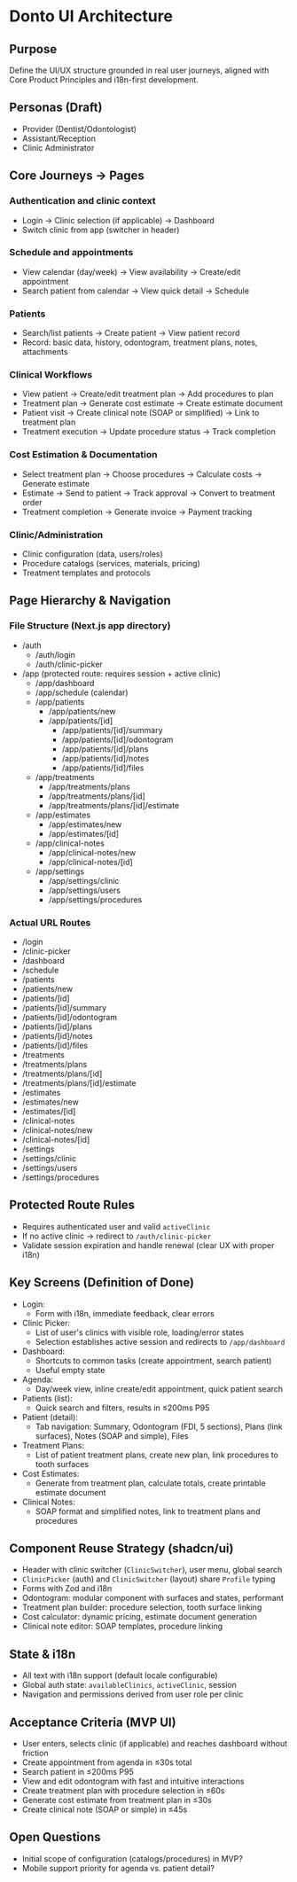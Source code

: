 # Donto UI Architecture

## Purpose

Define the UI/UX structure grounded in real user journeys, aligned with Core Product Principles and i18n-first development.

## Personas (Draft)

- Provider (Dentist/Odontologist)
- Assistant/Reception
- Clinic Administrator

## Core Journeys → Pages

### Authentication and clinic context

- Login → Clinic selection (if applicable) → Dashboard
- Switch clinic from app (switcher in header)

### Schedule and appointments

- View calendar (day/week) → View availability → Create/edit appointment
- Search patient from calendar → View quick detail → Schedule

### Patients

- Search/list patients → Create patient → View patient record
- Record: basic data, history, odontogram, treatment plans, notes, attachments

### Clinical Workflows

- View patient → Create/edit treatment plan → Add procedures to plan
- Treatment plan → Generate cost estimate → Create estimate document
- Patient visit → Create clinical note (SOAP or simplified) → Link to treatment plan
- Treatment execution → Update procedure status → Track completion

### Cost Estimation & Documentation

- Select treatment plan → Choose procedures → Calculate costs → Generate estimate
- Estimate → Send to patient → Track approval → Convert to treatment order
- Treatment completion → Generate invoice → Payment tracking

### Clinic/Administration

- Clinic configuration (data, users/roles)
- Procedure catalogs (services, materials, pricing)
- Treatment templates and protocols

## Page Hierarchy & Navigation

### File Structure (Next.js app directory)

- /auth
  - /auth/login
  - /auth/clinic-picker
- /app (protected route: requires session + active clinic)
  - /app/dashboard
  - /app/schedule (calendar)
  - /app/patients
    - /app/patients/new
    - /app/patients/[id]
      - /app/patients/[id]/summary
      - /app/patients/[id]/odontogram
      - /app/patients/[id]/plans
      - /app/patients/[id]/notes
      - /app/patients/[id]/files
  - /app/treatments
    - /app/treatments/plans
    - /app/treatments/plans/[id]
    - /app/treatments/plans/[id]/estimate
  - /app/estimates
    - /app/estimates/new
    - /app/estimates/[id]
  - /app/clinical-notes
    - /app/clinical-notes/new
    - /app/clinical-notes/[id]
  - /app/settings
    - /app/settings/clinic
    - /app/settings/users
    - /app/settings/procedures

### Actual URL Routes

- /login
- /clinic-picker
- /dashboard
- /schedule
- /patients
- /patients/new
- /patients/[id]
- /patients/[id]/summary
- /patients/[id]/odontogram
- /patients/[id]/plans
- /patients/[id]/notes
- /patients/[id]/files
- /treatments
- /treatments/plans
- /treatments/plans/[id]
- /treatments/plans/[id]/estimate
- /estimates
- /estimates/new
- /estimates/[id]
- /clinical-notes
- /clinical-notes/new
- /clinical-notes/[id]
- /settings
- /settings/clinic
- /settings/users
- /settings/procedures

## Protected Route Rules

- Requires authenticated user and valid `activeClinic`
- If no active clinic → redirect to `/auth/clinic-picker`
- Validate session expiration and handle renewal (clear UX with proper i18n)

## Key Screens (Definition of Done)

- Login:
  - Form with i18n, immediate feedback, clear errors
- Clinic Picker:
  - List of user's clinics with visible role, loading/error states
  - Selection establishes active session and redirects to `/app/dashboard`
- Dashboard:
  - Shortcuts to common tasks (create appointment, search patient)
  - Useful empty state
- Agenda:
  - Day/week view, inline create/edit appointment, quick patient search
- Patients (list):
  - Quick search and filters, results in ≤200ms P95
- Patient (detail):
  - Tab navigation: Summary, Odontogram (FDI, 5 sections), Plans (link surfaces), Notes (SOAP and simple), Files
- Treatment Plans:
  - List of patient treatment plans, create new plan, link procedures to tooth surfaces
- Cost Estimates:
  - Generate from treatment plan, calculate totals, create printable estimate document
- Clinical Notes:
  - SOAP format and simplified notes, link to treatment plans and procedures

## Component Reuse Strategy (shadcn/ui)

- Header with clinic switcher (`ClinicSwitcher`), user menu, global search
- `ClinicPicker` (auth) and `ClinicSwitcher` (layout) share `Profile` typing
- Forms with Zod and i18n
- Odontogram: modular component with surfaces and states, performant
- Treatment plan builder: procedure selection, tooth surface linking
- Cost calculator: dynamic pricing, estimate document generation
- Clinical note editor: SOAP templates, procedure linking

## State & i18n

- All text with i18n support (default locale configurable)
- Global auth state: `availableClinics`, `activeClinic`, session
- Navigation and permissions derived from user role per clinic

## Acceptance Criteria (MVP UI)

- User enters, selects clinic (if applicable) and reaches dashboard without friction
- Create appointment from agenda in ≤30s total
- Search patient in ≤200ms P95
- View and edit odontogram with fast and intuitive interactions
- Create treatment plan with procedure selection in ≤60s
- Generate cost estimate from treatment plan in ≤30s
- Create clinical note (SOAP or simple) in ≤45s

## Open Questions

- Initial scope of configuration (catalogs/procedures) in MVP?
- Mobile support priority for agenda vs. patient detail?
